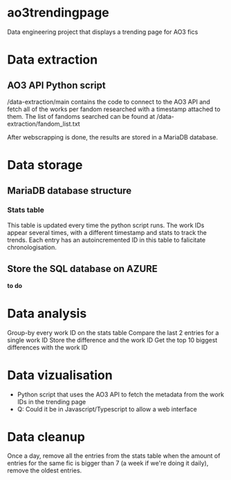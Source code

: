 # ao3trendingpage
Data engineering project that displays a trending page for AO3 fics

<h1>Data extraction</h1>

<h2>AO3 API Python script</h2>
/data-extraction/main contains the code to connect to the AO3 API and fetch all of the works per fandom researched with a timestamp attached to them.
The list of fandoms searched can be found at /data-extraction/fandom_list.txt

After webscrapping is done, the results are stored in a MariaDB database.

<h1>Data storage</h1>
<h2>MariaDB database structure</h2>

<h3>Stats table</h3>
This table is updated every time the python script runs. The work IDs appear several times, with a different timestamp and stats to track the trends. Each entry has an autoincremented ID in this table to falicitate chronologisation.

<h2>Store the SQL database on AZURE</h2>
<b>to do</b>

<h1>Data analysis</h1>

Group-by every work ID on the stats table
Compare the last 2 entries for a single work ID
Store the difference and the work ID
Get the top 10 biggest differences with the work ID

<h1>Data vizualisation</h1>

- Python script that uses the AO3 API to fetch the metadata from the work IDs in the trending page
- Q: Could it be in Javascript/Typescript to allow a web interface

<h1>Data cleanup</h1>
Once a day, remove all the entries from the stats table when the amount of entries for the same fic is bigger than 7 (a week if we're doing it daily), remove the oldest entries.


